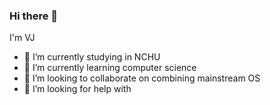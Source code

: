 ### Hi there 👋

I'm VJ

- 🔭 I’m currently studying in NCHU
- 🌱 I’m currently learning computer science
- 👯 I’m looking to collaborate on combining mainstream OS
- 🤔 I’m looking for help with
